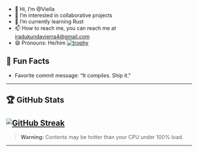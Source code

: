 - 👋 Hi, I’m @Viella
- 👀 I’m interested in collaborative projects
- 🌱 I’m currently learning Rust 
- 📫 How to reach me, you can reach me at iradukundavierra4@gmail.com
- 😄 Pronouns: He/him
[![trophy](https://github-profile-trophy.vercel.app/?username=unmatched78&theme=radical&title=Stars,Commits,Repositories,Followers,Contributions,Languages)](https://github.com/ryo-ma/github-profile-trophy)
## 🤔 Fun Facts
- Favorite commit message: “It compiles. Ship it.”

---

## 🏆 GitHub Stats


[![GitHub Streak](https://streak-stats.demolab.com/?user=unmatched78&theme=radical)](https://git.io/streak-stats)
---

> **Warning:** Contents may be hotter than your CPU under 100% load.

---
